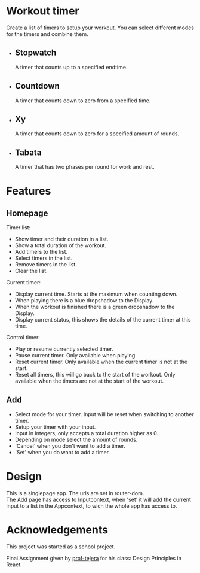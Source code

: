 # Workout timer

Create a list of timers to setup your workout. You can select different modes for the timers and combine them.

- ## Stopwatch

  A timer that counts up to a specified endtime.

- ## Countdown

  A timer that counts down to zero from a specified time.

- ## Xy

  A timer that counts down to zero for a specified amount of rounds.

- ## Tabata
  A timer that has two phases per round for work and rest.

# Features

## Homepage

Timer list:

- Show timer and their duration in a list.
- Show a total duration of the workout.
- Add timers to the list.
- Select timers in the list.
- Remove timers in the list.
- Clear the list.

Current timer:

- Display current time. Starts at the maximum when counting down.
- When playing there is a blue dropshadow to the Display.
- When the workout is finished there is a green dropshadow to the Display.
- Display current status, this shows the details of the current timer at this time.

Control timer:

- Play or resume currently selected timer.
- Pause current timer. Only available when playing.
- Reset current timer. Only available when the current timer is not at the start.
- Reset all timers, this will go back to the start of the workout. Only available when the timers are not at the start of the workout.

## Add

- Select mode for your timer. Input will be reset when switching to another timer.
- Setup your timer with your input.
- Input in integers, only accepts a total duration higher as 0.
- Depending on mode select the amount of rounds.
- 'Cancel' when you don't want to add a timer.
- 'Set' when you do want to add a timer.

# Design

This is a singlepage app. The urls are set in router-dom.\
The Add page has access to Inputcontext, when 'set' it will add the current input to a list in the Appcontext, to wich the whole app has access to.

# Acknowledgements

This project was started as a school project.

Final Assignment given by [prof-tejera](https://github.com/prof-tejera) for his class: Design Principles in React.
